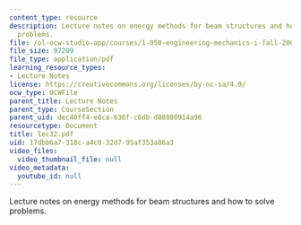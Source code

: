 ```yaml
---
content_type: resource
description: Lecture notes on energy methods for beam structures and how to solve
  problems.
file: /ol-ocw-studio-app/courses/1-050-engineering-mechanics-i-fall-2007/17dbb6a7318ca4c032d795af353a86a3_lec32.pdf
file_size: 97209
file_type: application/pdf
learning_resource_types:
- Lecture Notes
license: https://creativecommons.org/licenses/by-nc-sa/4.0/
ocw_type: OCWFile
parent_title: Lecture Notes
parent_type: CourseSection
parent_uid: dec40ff4-e8ca-636f-c6db-d88880914a96
resourcetype: Document
title: lec32.pdf
uid: 17dbb6a7-318c-a4c0-32d7-95af353a86a3
video_files:
  video_thumbnail_file: null
video_metadata:
  youtube_id: null
---
```

Lecture notes on energy methods for beam structures and how to solve problems.
